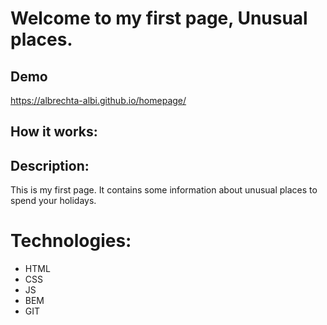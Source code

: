 # Welcome to my first page, Unusual places.

## Demo

https://albrechta-albi.github.io/homepage/

## How it works:


## Description:
This is my first page. It contains some information about unusual places to spend your holidays.

# Technologies:
- HTML
- CSS
- JS
- BEM
- GIT
